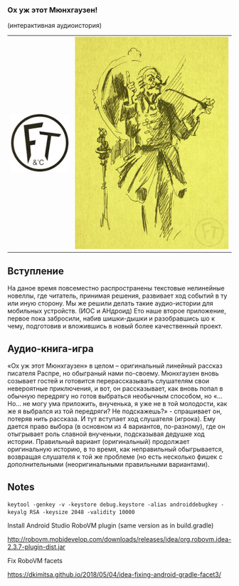 ### Ох уж этот Мюнхгаузен!

(интерактивная аудиоистория)

<table>
<tr>
<td style="text-align: center;"><img style="margin-right:20px" src="https://github.com/gram7gram/Munhauzen/blob/master/demo-2.jpg" alt="Logo" /></td>
<td style="text-align: center;"><img src="https://github.com/gram7gram/Munhauzen/blob/master/demo-1.jpg"></td>
</tr>
</table>

## Вступление

На даное время повсеместно распространены текстовые нелинейные новеллы, где читатель, принимая решения, развивает ход событий в ту или иную сторону.
Мы же решили делать такие аудио-истории для мобильных устройств. (ИОС и АНдроид)
Ето наше второе приложение, первое пока забросили, набив шишки-дышки и разобравшись шо к чему, подготовив и вложившись в новый более качественный проект.

## Аудио-книга-игра

«Ох уж этот Мюнхгаузен» в целом – оригинальный линейный рассказ писателя Распре, но обыграный нами по-своему. Мюнхгаузен вновь созывает гостей и готовится перерассказывать слушателям свои невероятные приключения, и вот, он рассказывает, как вновь попал в обычную передрягу но готов выбраться необычным способом, но «…Но… не могу ума приложить, внученька, я уже не в той молодости, как же я выбрался из той передряги? Не подскажешь?» - спрашивает он, потеряв нить рассказа. И тут вступает ход слушателя (игрока). Ему дается право выбора (в основном из 4 вариантов, по-разному), где он отыгрывает роль славной внученьки, подсказывая дедушке ход истории. Правильный вариант (оригинальный) продолжает оригинальную историю, в то время, как неправильный обыгрывается, возвращая слушателя к той же проблеме (но есть несколько фишек с дополнительными (неоригинальными правильными вариантами).

## Notes

`keytool -genkey -v -keystore debug.keystore -alias androiddebugkey -keyalg RSA -keysize 2048 -validity 10000`

Install Android Studio RoboVM plugin (same version as in build.gradle)

http://robovm.mobidevelop.com/downloads/releases/idea/org.robovm.idea-2.3.7-plugin-dist.jar

Fix RoboVM facets

https://dkimitsa.github.io/2018/05/04/idea-fixing-android-gradle-facet3/
